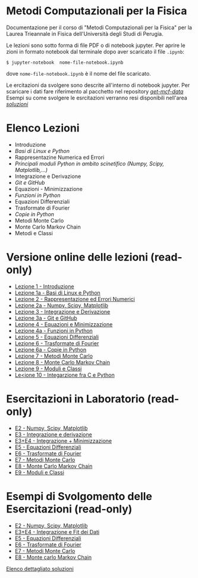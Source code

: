 # Metodi Computazionali per la Fisica

Documentazione per il corso di "Metodi Computazionali per la Fisica"
per la Laurea Trieannale in Fisica dell'Università degli Studi di Perugia.

Le lezioni sono sotto forma di file PDF o di notebook jupyter.
Per aprire le zioni in formato notebook dal terminale dopo aver scaricato il file `.ipynb`:

    $ jupyter-notebook  nome-file-notebook.ipynb

dove `nome-file-notebook.ipynb` è il nome del file scaricato.

Le ercitazioni da svolgere sono descrite all'interno di notebook jupyter.
Per scaricare i dati fare riferimento al pacchetto nel repository [*get-mcf-data*](https://github.com/s-germani/get-mcf-data)
Esempi su come svolgere le esrcitazioni verranno resi disponibili nell'area [*soluzioni*](https://github.com/s-germani/metodi-computazionali-fisica/tree/main/soluzioni)


Elenco Lezioni
==============
* Introduzione
* *Basi di Linux e Python*
* Rappresentazine Numerica ed Errori
* *Principali moduli Python in ambito scinetifico (Numpy, Scipy, Matplotlib,...)*
* Integrazione e Derivazione
* *Git e GitHub*
* Equazioni - Minimizzazione
* *Funzioni in Python*
* Equazioni Differenziali
* Trasformate di Fourier
* *Copie in Python*
* Metodi Monte Carlo
* Monte Carlo Markov Chain
* Metodi e Classi



Versione online delle lezioni (read-only) 
=========================================
* [Lezione 1  - Introduzione](https://github.com/s-germani/metodi-computazionali-fisica/blob/main/slides/L01_MetodiComputazionali_Intro.pdf)
* [Lezione 1a - Basi di Linux e Python](https://github.com/s-germani/metodi-computazionali-fisica/blob/main/slides/L01a_BasiShellPython.ipynb)
* [Lezione 2  - Rappresentazione ed Errori Numerici](https://nbviewer.org/github/s-germani/metodi-computazionali-fisica/blob/main/notebooks/L02_Rappresentazioni_ed_Errori_Numerici.ipynb)
* [Lezione 2a - Numpy, Scipy, Matplotlib](https://github.com/s-germani/metodi-computazionali-fisica/blob/main/notebooks/L02a_NumpyScipyMatplotlib.ipynb)
* [Lezione 3  - Integrazione e Derivazione](https://github.com/s-germani/metodi-computazionali-fisica/blob/main/notebooks/L03_Integrazione_e_Derivazione.ipynb)
* [Lezione 3a - Git e GitHub](https://nbviewer.org/github/s-germani/metodi-computazionali-fisica/blob/main/notebooks/L03a_Github.ipynb)
* [Lezione 4  - Equazioni e Minimizzazione](https://github.com/s-germani/metodi-computazionali-fisica/blob/main/notebooks/L04_Equazioni_Minimizzazione.ipynb)
* [Lezione 4a - Funzioni in Python](https://github.com/s-germani/metodi-computazionali-fisica/blob/main/notebooks/L04a_Funzioni.ipynb)
* [Lezione 5  - Equazioni Differenziali](https://github.com/s-germani/metodi-computazionali-fisica/blob/main/notebooks/L05_EquazioniDifferenziali.ipynb)
* [Lezione 6  - Trasformate di Fourier](https://github.com/s-germani/metodi-computazionali-fisica/blob/main/notebooks/L06_TrasformateFourier.ipynb)
* [Lezione 6a - Copie in Python](https://github.com/s-germani/metodi-computazionali-fisica/blob/main/notebooks/L06a_PythonCopy.ipynb)
* [Lezione 7  - Metodi Monte Carlo](https://github.com/s-germani/metodi-computazionali-fisica/blob/main/notebooks/L07_MonteCarlo.ipynb)
* [Lezione 8  - Monte Carlo Markov Chain](https://github.com/s-germani/metodi-computazionali-fisica/blob/main/notebooks/L08_MCMC.ipynb)
* [Lezione 9  - Moduli e Classi](https://github.com/s-germani/metodi-computazionali-fisica/blob/main/notebooks/L09_Moduli_e_Classi.ipynb)
* [Le<ione 10 - Integarzione fra C e Python](https://github.com/s-germani/metodi-computazionali-fisica/blob/main/notebooks/L10_CePython.ipynb)



Esercitazioni in Laboratorio (read-only) 
=========================================
* [E2    - Numpy, Scipy, Matplotlib](https://github.com/s-germani/metodi-computazionali-fisica/blob/main/notebooks/E02a_NumpyScipyMatplotlib.ipynb)
* [E3    - Integrazione e derivazione](https://github.com/s-germani/metodi-computazionali-fisica/blob/main/notebooks/E03_Itegrazione_e_Derivazione.ipynb)
* [E3+E4 - Integrazione + Minimizzazione](https://github.com/s-germani/metodi-computazionali-fisica/blob/main/notebooks/E04_Equazioni_Minimizzazione.ipynb)
* [E5    - Equazioni Differenziali](https://github.com/s-germani/metodi-computazionali-fisica/blob/main/notebooks/E05_EquazioniDifferenziali.ipynb)
* [E6    - Trasformate di Fourier](https://github.com/s-germani/metodi-computazionali-fisica/blob/main/notebooks/E06_TrasformateFourier.ipynb)
* [E7    - Metodi Monte Carlo](https://github.com/s-germani/metodi-computazionali-fisica/blob/main/notebooks/E07_MonteCarlo.ipynb)
* [E8    - Monte Carlo Markov Chain](https://github.com/s-germani/metodi-computazionali-fisica/blob/main/notebooks/E08_MCMC.ipynb)
* [E9    - Moduli e Classi](https://github.com/s-germani/metodi-computazionali-fisica/blob/main/notebooks/E09_Moduli_e_Classi.ipynb)



Esempi di Svolgomento delle Esercitazioni (read-only)
=========================================
* [E2    - Numpy, Scipy, Matplotlib](https://github.com/s-germani/metodi-computazionali-fisica/tree/main/soluzioni/E2)
* [E3+E4 - Integrazione e Fit dei Dati](https://github.com/s-germani/metodi-computazionali-fisica/tree/main/soluzioni/E4)
* [E5    - Equazioni Differenziali](https://github.com/s-germani/metodi-computazionali-fisica/tree/main/soluzioni/E5)
* [E6    - Trasformate di Fourier](https://github.com/s-germani/metodi-computazionali-fisica/tree/main/soluzioni/E6)
* [E7    - Metodi Monte Carlo](https://github.com/s-germani/metodi-computazionali-fisica/tree/main/soluzioni/E7)
* [E8    - Monte carlo Markov Chain](https://github.com/s-germani/metodi-computazionali-fisica/tree/main/soluzioni/E8)


[Elenco dettagliato soluzioni](https://github.com/s-germani/metodi-computazionali-fisica/blob/main/soluzioni/ELENCO_SOLUZIONI.md)

